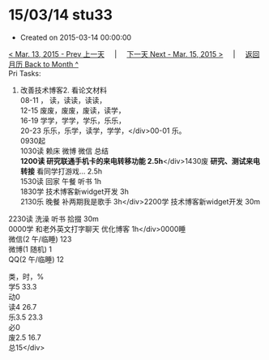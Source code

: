 # 15/03/14 stu33

* Created on 2015-03-14 00:00:00

[&lt; Mar. 13, 2015 - Prev 上一天](d13.md)     \|     [下一天 Next - Mar. 15, 2015 &gt;](d15.md)     \|     [返回月历 Back to Month ^](index.md)   
Pri Tasks:  
1. 改善技术博客2. 看论文材料  
08-11 ， 读，读读，读读，  
12-15 废废，废废，废读，读学，  
16-19 学学，学学，学乐，乐乐，  
20-23 乐乐，乐学，读学，学学，&lt;/div&gt;00-01 乐。  
0930起  
1030读 赖床 微博 微信 总结  
**1200读 研究联通手机卡的来电转移功能 2.5h**&lt;/div&gt;1430废 **研究、测试来电转接** 看同学打游戏… 2.5h  
1530读 回家 午餐 听书 1h  
1830学 技术博客新widget开发 3h  
2130乐 晚餐 补两期我是歌手 3h&lt;/div&gt;2200学 技术博客新widget开发 30m  
  
2230读 洗澡 听书 拾掇 30m  
0000学 和老外英文打字聊天 优化博客 1h&lt;/div&gt;0000睡  
微信\(2 午/临睡\) 123  
微博\(1 随机\) 1  
QQ\(2 午/临睡\) 12  
  
类，时，%  
学5 33.3  
动0  
读4 26.7  
乐3.5 23.3  
必0  
废2.5 16.7  
总15&lt;/div&gt;

